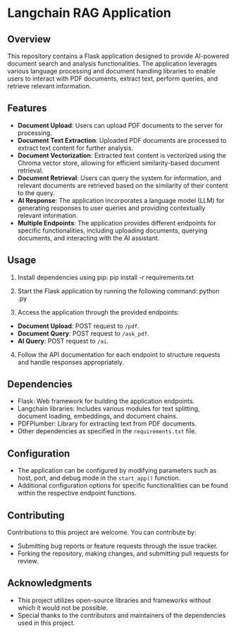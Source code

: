 # Langchain RAG Application
## Overview
This repository contains a Flask application designed to provide AI-powered document search and analysis functionalities. The application leverages various language processing and document handling libraries to enable users to interact with PDF documents, extract text, perform queries, and retrieve relevant information.

## Features
- **Document Upload**: Users can upload PDF documents to the server for processing.
- **Document Text Extraction**: Uploaded PDF documents are processed to extract text content for further analysis.
- **Document Vectorization**: Extracted text content is vectorized using the Chroma vector store, allowing for efficient similarity-based document retrieval.
- **Document Retrieval**: Users can query the system for information, and relevant documents are retrieved based on the similarity of their content to the query.
- **AI Response**: The application incorporates a language model (LLM) for generating responses to user queries and providing contextually relevant information.
- **Multiple Endpoints**: The application provides different endpoints for specific functionalities, including uploading documents, querying documents, and interacting with the AI assistant.

## Usage
1. Install dependencies using pip:
   pip install -r requirements.txt
2. Start the Flask application by running the following command:
   python <filename>.py

3. Access the application through the provided endpoints:
- **Document Upload**: POST request to `/pdf`.
- **Document Query**: POST request to `/ask_pdf`.
- **AI Query**: POST request to `/ai`.
4. Follow the API documentation for each endpoint to structure requests and handle responses appropriately.

## Dependencies
- Flask: Web framework for building the application endpoints.
- Langchain libraries: Includes various modules for text splitting, document loading, embeddings, and document chains.
- PDFPlumber: Library for extracting text from PDF documents.
- Other dependencies as specified in the `requirements.txt` file.

## Configuration
- The application can be configured by modifying parameters such as host, port, and debug mode in the `start_app()` function.
- Additional configuration options for specific functionalities can be found within the respective endpoint functions.

## Contributing
Contributions to this project are welcome. You can contribute by:
- Submitting bug reports or feature requests through the issue tracker.
- Forking the repository, making changes, and submitting pull requests for review.

## Acknowledgments
- This project utilizes open-source libraries and frameworks without which it would not be possible.
- Special thanks to the contributors and maintainers of the dependencies used in this project.







 

